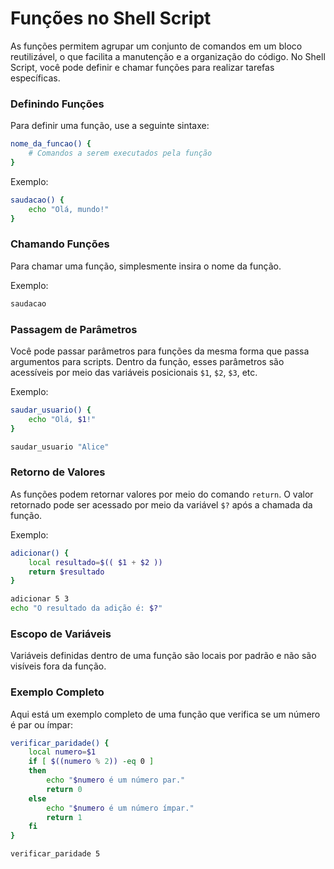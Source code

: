 # **Funções no Shell Script**

As funções permitem agrupar um conjunto de comandos em um bloco reutilizável, o que facilita a manutenção e a organização do código. No Shell Script, você pode definir e chamar funções para realizar tarefas específicas.

### Definindo Funções

Para definir uma função, use a seguinte sintaxe:

```bash
nome_da_funcao() {
    # Comandos a serem executados pela função
}
```

Exemplo:
```bash
saudacao() {
    echo "Olá, mundo!"
}
```

### Chamando Funções

Para chamar uma função, simplesmente insira o nome da função.

Exemplo:
```bash
saudacao
```

### Passagem de Parâmetros

Você pode passar parâmetros para funções da mesma forma que passa argumentos para scripts. Dentro da função, esses parâmetros são acessíveis por meio das variáveis posicionais `$1`, `$2`, `$3`, etc.

Exemplo:
```bash
saudar_usuario() {
    echo "Olá, $1!"
}

saudar_usuario "Alice"
```

### Retorno de Valores

As funções podem retornar valores por meio do comando `return`. O valor retornado pode ser acessado por meio da variável `$?` após a chamada da função.

Exemplo:
```bash
adicionar() {
    local resultado=$(( $1 + $2 ))
    return $resultado
}

adicionar 5 3
echo "O resultado da adição é: $?"
```

### Escopo de Variáveis

Variáveis definidas dentro de uma função são locais por padrão e não são visíveis fora da função.

### Exemplo Completo

Aqui está um exemplo completo de uma função que verifica se um número é par ou ímpar:

```bash
verificar_paridade() {
    local numero=$1
    if [ $((numero % 2)) -eq 0 ]
    then
        echo "$numero é um número par."
        return 0
    else
        echo "$numero é um número ímpar."
        return 1
    fi
}

verificar_paridade 5
```
